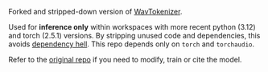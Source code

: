 Forked and stripped-down version of [WavTokenizer](https://github.com/jishengpeng/WavTokenizer).

Used for **inference only** within workspaces with more recent python (3.12) and torch (2.5.1) versions. By stripping unused code and dependencies, this avoids [dependency hell](https://en.wikipedia.org/wiki/Dependency_hell). This repo depends only on `torch` and `torchaudio`.

Refer to the [original repo](https://github.com/jishengpeng/WavTokenizer) if you need to modify, train or cite the model.

